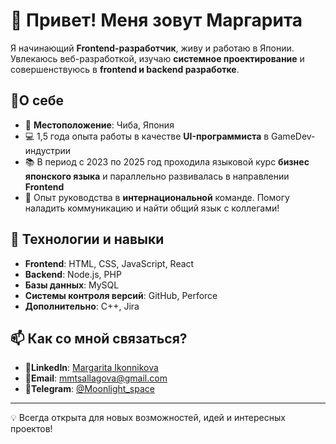 # 👋 Привет! Меня зовут Маргарита  

Я начинающий **Frontend-разработчик**, живу и работаю в Японии. Увлекаюсь веб-разработкой, изучаю **системное проектирование** и совершенствуюсь в **frontend и backend разработке**.  

## 🌟О себе
- 🌸 **Местоположение**: Чиба, Япония
- 💻 1,5 года опыта работы в качестве **UI-программиста** в GameDev-индустрии
- 📚 В период с 2023 по 2025 год проходила языковой курс **бизнес японского языка** и параллельно развивалась в направлении **Frontend**
- 🎯 Опыт руководства в **интернациональной** команде. Помогу наладить коммуникацию и найти общий язык с коллегами!

## 🔧 Технологии и навыки  
- **Frontend**: HTML, CSS, JavaScript, React  
- **Backend**: Node.js, PHP  
- **Базы данных**: MySQL
- **Системы контроля версий**: GitHub, Perforce
- **Дополнительно**: C++, Jira

## 📫 Как со мной связаться?   
- 📌**LinkedIn**: [Margarita Ikonnikova](www.linkedin.com/in/margarita-ikonnikova-0b9166271)  
- 📌**Email**: [mmtsallagova@gmail.com](mailto:mmtsallagova@gmail.com)
- 📌**Telegram**: [@Moonlight_space](https://t.me/Moonlight_space)
---
💡 Всегда открыта для новых возможностей, идей и интересных проектов!
